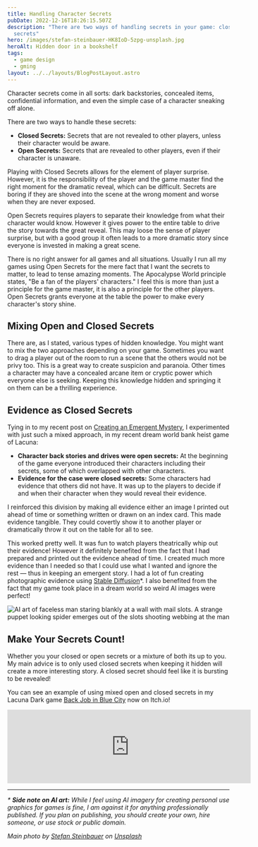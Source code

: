 ```yaml
---
title: Handling Character Secrets
pubDate: 2022-12-16T18:26:15.507Z
description: "There are two ways of handling secrets in your game: closed secrets and open
  secrets"
hero: /images/stefan-steinbauer-HK8IoD-5zpg-unsplash.jpg
heroAlt: Hidden door in a bookshelf
tags:
  - game design
  - gming
layout: ../../layouts/BlogPostLayout.astro
---
```


Character secrets come in all sorts: dark backstories, concealed items, confidential information, and even the simple case of a character sneaking off alone.

There are two ways to handle these secrets:

* **Closed Secrets:** Secrets that are not revealed to other players, unless their character would be aware.
* **Open Secrets:** Secrets that are revealed to other players, even if their character is unaware.

Playing with Closed Secrets allows for the element of player surprise. However, it is the responsibility of the player and the game master find the right moment for the dramatic reveal, which can be difficult. Secrets are boring if they are shoved into the scene at the wrong moment and worse when they are never exposed.

Open Secrets requires players to separate their knowledge from what their character would know. However it gives power to the entire table to drive the story towards the great reveal. This may loose the sense of player surprise, but with a good group it often leads to a more dramatic story since everyone is invested in making a great scene.

There is no right answer for all games and all situations. Usually I run all my games using Open Secrets for the mere fact that I want the secrets to matter, to lead to tense amazing moments. The Apocalypse World principle states, "Be a fan of the players' characters." I feel this is more than just a principle for the game master, it is also a principle for the other players. Open Secrets grants everyone at the table the power to make every character's story shine.

## Mixing Open and Closed Secrets

There are, as I stated, various types of hidden knowledge. You might want to mix the two approaches depending on your game. Sometimes you want to drag a player out of the room to run a scene that the others would not be privy too. This is a great way to create suspicion and paranoia. Other times a character may have a concealed arcane item or cryptic power which everyone else is seeking. Keeping this knowledge hidden and springing it on them can be a thrilling experience.

## Evidence as Closed Secrets

Tying in to my recent post on [Creating an Emergent Mystery](/posts/creating-an-emergent-mystery), I experimented with just such a mixed approach, in my recent dream world bank heist game of Lacuna:

* **Character back stories and drives were open secrets:** At the beginning of the game everyone introduced their characters including their secrets, some of which overlapped with other characters.
* **Evidence for the case were closed secrets:** Some characters had evidence that others did not have. It was up to the players to decide if and when their character when they would reveal their evidence.

I reinforced this division by making all evidence either an image I printed out ahead of time or something written or drawn on an index card. This made evidence tangible. They could covertly show it to another player or dramatically throw it out on the table for all to see.

This worked pretty well. It was fun to watch players theatrically whip out their evidence! However it definitely benefited from the fact that I had prepared and printed out the evidence ahead of time. I created much more evidence than I needed so that I could use what I wanted and ignore the rest — thus in keeping an emergent story. I had a lot of fun creating photographic evidence using [Stable Diffusion](https://stablediffusionweb.com/#demo)*. I also benefited from the fact that my game took place in a dream world so weird AI images were perfect!

![AI art of faceless man staring blankly at a wall with mail slots. A strange puppet looking spider emerges out of the slots shooting webbing at the man](/images/stable-diffusion-spider-bank.jpg)

## Make Your Secrets Count!

Whether you your closed or open secrets or a mixture of both its up to you. My main advice is to only used closed secrets when keeping it hidden will create a more interesting story. A closed secret should feel like it is bursting to be revealed!

You can see an example of using mixed open and closed secrets in my Lacuna Dark game [Back Job in Blue City](https://colinaut.itch.io/bank-job-in-blue-city) now on Itch.io!

<iframe frameborder="0" src="https://itch.io/embed/1844048" width="552" height="167"><a href="https://colinaut.itch.io/bank-job-in-blue-city">Bank Job in Blue City by Colinaut</a></iframe>

---

*\* **Side note on AI art:** While I feel using AI imagery for creating personal use graphics for games is fine, I am against it for anything professionally published. If you plan on publishing, you should create your own, hire someone, or use stock or public domain.*

*Main photo by <a href="https://unsplash.com/@usinglight?utm_source=unsplash&utm_medium=referral&utm_content=creditCopyText">Stefan Steinbauer</a> on <a href="https://unsplash.com/s/photos/secrets?utm_source=unsplash&utm_medium=referral&utm_content=creditCopyText">Unsplash</a>*